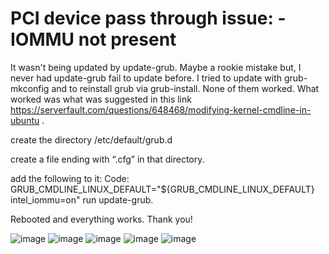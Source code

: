 # PCI device pass through issue: - IOMMU not present

It wasn't being updated by update-grub. Maybe a rookie mistake but, I never had update-grub fail to update before. I tried to update with grub-mkconfig and to reinstall grub via grub-install. None of them worked. What worked was what was suggested in this link https://serverfault.com/questions/648468/modifying-kernel-cmdline-in-ubuntu .

create the directory /etc/default/grub.d

create a file ending with “.cfg” in that directory.

add the following to it:
Code:
GRUB_CMDLINE_LINUX_DEFAULT="${GRUB_CMDLINE_LINUX_DEFAULT} intel_iommu=on"
run update-grub.

Rebooted and everything works. Thank you!

![image](https://user-images.githubusercontent.com/24532787/93251932-77f6c600-f75a-11ea-809d-0f2ecf2feefe.png)
![image](https://user-images.githubusercontent.com/24532787/93251979-86dd7880-f75a-11ea-82c0-4a254d7927d0.png)
![image](https://user-images.githubusercontent.com/24532787/93252085-a4aadd80-f75a-11ea-8bc2-a0fb2d2828af.png)
![image](https://user-images.githubusercontent.com/24532787/93252148-b68c8080-f75a-11ea-9bd6-c0955751c4c2.png)
![image](https://user-images.githubusercontent.com/24532787/93252227-cdcb6e00-f75a-11ea-96e3-d84e3d1304d5.png)
